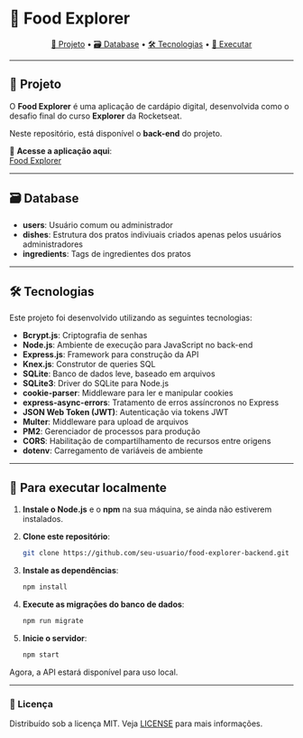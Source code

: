 # 🍴 **Food Explorer**

<p align="center">
  <a href="#project">📄 Projeto</a> •
  <a href="#database">🗃️ Database</a> •
  <a href="#technologies">🛠️ Tecnologias</a> •
  <a href="#usage">🚀 Executar</a>
</p>

---

## 📄 Projeto

O **Food Explorer** é uma aplicação de cardápio digital, desenvolvida como o desafio final do curso **Explorer** da Rocketseat.

Neste repositório, está disponível o **back-end** do projeto.

🔗 **Acesse a aplicação aqui**:  
[Food Explorer]()

---

## 🗃️ Database

- **users**: Usuário comum ou administrador
- **dishes**: Estrutura dos pratos indiviuais criados apenas pelos usuários administradores
- **ingredients**: Tags de ingredientes dos pratos

---

## 🛠️ Tecnologias

Este projeto foi desenvolvido utilizando as seguintes tecnologias:

- **Bcrypt.js**: Criptografia de senhas
- **Node.js**: Ambiente de execução para JavaScript no back-end
- **Express.js**: Framework para construção da API
- **Knex.js**: Construtor de queries SQL
- **SQLite**: Banco de dados leve, baseado em arquivos
- **SQLite3**: Driver do SQLite para Node.js
- **cookie-parser**: Middleware para ler e manipular cookies
- **express-async-errors**: Tratamento de erros assíncronos no Express
- **JSON Web Token (JWT)**: Autenticação via tokens JWT
- **Multer**: Middleware para upload de arquivos
- **PM2**: Gerenciador de processos para produção
- **CORS**: Habilitação de compartilhamento de recursos entre origens
- **dotenv**: Carregamento de variáveis de ambiente

---

## 🚀 Para executar localmente

1. **Instale o Node.js** e o **npm** na sua máquina, se ainda não estiverem instalados.

2. **Clone este repositório**:
    ```bash
    git clone https://github.com/seu-usuario/food-explorer-backend.git
    ```

3. **Instale as dependências**:
    ```bash
    npm install
    ```

4. **Execute as migrações do banco de dados**:
    ```bash
    npm run migrate
    ```

5. **Inicie o servidor**:
    ```bash
    npm start
    ```

Agora, a API estará disponível para uso local.

---

### 📜 Licença

Distribuído sob a licença MIT. Veja [LICENSE](LICENSE) para mais informações.